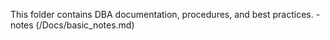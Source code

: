 This folder contains DBA documentation, procedures, and best practices.
  -notes (/Docs/basic_notes.md)
